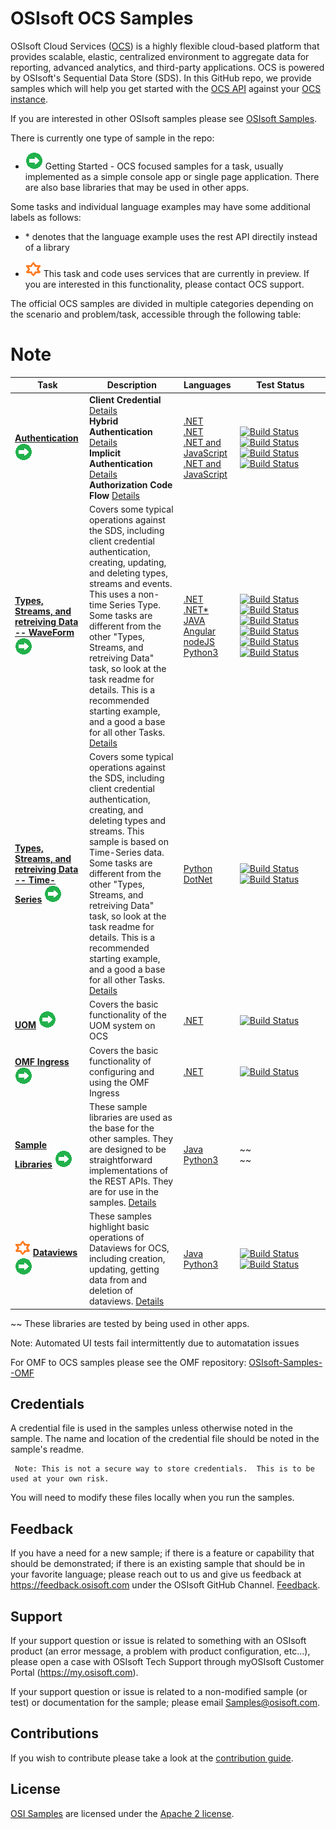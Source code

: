 # OSIsoft OCS Samples
OSIsoft Cloud Services ([OCS](https://www.osisoft.com/Solutions/OSIsoft-Cloud-Services/)) is a highly flexible cloud-based platform that provides scalable, elastic,
centralized environment to aggregate data for reporting, advanced analytics, and third-party applications.  OCS is powered by OSIsoft's Sequential Data Store (SDS). In this GitHub repo, we provide samples which will help you get started with the [OCS API](https://ocs-docs.osisoft.com/) against your [OCS instance](https://cloud.osisoft.com/welcome).

If you are interested in other OSIsoft samples please see [OSIsoft Samples](https://github.com/osisoft/OSI-Samples).  

There is currently one type of sample in the repo:

* <img src="./miscellaneous/images/app-type-getting-started.png" alt="getting-started icon">  Getting Started - OCS focused samples for a task, usually implemented as a simple console app or single page application.  There are also base libraries that may be used in other apps.

Some tasks and individual language examples may have some additional labels as follows:

* \* denotes that the language example uses the rest API directily instead of a library

* <img src="./miscellaneous/images/ctp.png" alt="ctp icon">   This task and code uses services that are currently in preview.  If you are interested in this functionality, please contact OCS support.  



The official OCS samples are divided in multiple categories depending on the scenario and problem/task, accessible through the following table:

# Note


Task|Description|Languages|&nbsp;&nbsp;&nbsp;&nbsp;&nbsp;&nbsp;&nbsp;Test&nbsp;Status&nbsp;&nbsp;&nbsp;&nbsp;&nbsp;&nbsp;&nbsp;
----|-----------|---------|-----------
**<a href="basic_samples/Authentication/">Authentication</a>**  <img src="./miscellaneous/images/app-type-getting-started.png" alt="getting-started icon"> | **Client Credential** <a href="basic_samples/Authentication/">Details</a> <br /> **Hybrid Authentication** <a href="basic_samples/Authentication/">Details</a> <br /> **Implicit Authentication** <a href="basic_samples/Authentication/">Details</a> <br /> **Authorization Code Flow** <a href="basic_samples/Authentication/">Details</a>  | <a href="basic_samples/Authentication/ClientCredentialFlow/DotNet/ClientCredentialFlow">.NET</a> <br /> <a href="basic_samples/Authentication/HybridFlow/DotNet/HybridFlow">.NET</a><br /><a href="basic_samples/Authentication/ImplicitFlow/DotNet/ImplicitFlow">.NET and JavaScript</a> <br /><a href="basic_samples/Authentication/AuthorizationCodeFlow/DotNet/AuthorizationCodeFlow">.NET and JavaScript</a>| [![Build Status](https://osisoft.visualstudio.com/Engineering%20Incubation/_apis/build/status/All_Test/Auth_CC_DotNet?branchName=master)](https://osisoft.visualstudio.com/Engineering%20Incubation/_build/latest?definitionId=4917&branchName=master)<br /> [![Build Status](https://osisoft.visualstudio.com/Engineering%20Incubation/_apis/build/status/All_Test/Auth_Hybrid_DotNet?branchName=master)](https://osisoft.visualstudio.com/Engineering%20Incubation/_build/latest?definitionId=4918&branchName=master) <br />[![Build Status](https://osisoft.visualstudio.com/Engineering%20Incubation/_apis/build/status/All_Test/Auth_Implicit_DotNet?branchName=master)](https://osisoft.visualstudio.com/Engineering%20Incubation/_build/latest?definitionId=4919&branchName=master)  <br /> [![Build Status](https://osisoft.visualstudio.com/Engineering%20Incubation/_apis/build/status/All_Test/Auth_PKCE_DotNet?branchName=master)](https://osisoft.visualstudio.com/Engineering%20Incubation/_build/latest?definitionId=4920&branchName=master)
**<a href="basic_samples/SDS">Types, Streams, and retreiving Data -- WaveForm</a>** <img src="./miscellaneous/images/app-type-getting-started.png" alt="getting-started icon"> | Covers some typical operations against the SDS, including client credential authentication, creating, updating, and deleting types, streams and events.  This uses a non-time Series Type.  Some tasks are different from the other "Types, Streams, and retreiving Data" task, so look at the task readme for details.  This is a recommended starting example, and a good a base for all other Tasks.  <a href="basic_samples/SDS">Details</a> | <a href="basic_samples/SDS/DotNet/SdsClientLibraries/SdsClientLibraries">.NET</a><br /><a href="basic_samples/SDS/DotNet/SdsRestApiCore/SdsRestApiCore">.NET*</a><br /><a href="basic_samples/SDS/Java/sdsjava">JAVA</a><br /><a href="basic_samples/SDS/JavaScript/Angular">Angular</a><br /><a href="basic_samples/SDS/JavaScript/NodeJs">nodeJS</a><br /><a href="basic_samples/SDS/Python/SDSPy/Python3">Python3</a> | [![Build Status](https://osisoft.visualstudio.com/Engineering%20Incubation/_apis/build/status/All_Test/SDSDotNet?branchName=master)](https://osisoft.visualstudio.com/Engineering%20Incubation/_build/latest?definitionId=4912&branchName=master) <br />[![Build Status](https://osisoft.visualstudio.com/Engineering%20Incubation/_apis/build/status/All_Test/SDSDotNetAPI?branchName=master)](https://osisoft.visualstudio.com/Engineering%20Incubation/_build/latest?definitionId=4914&branchName=master) <br /> [![Build Status](https://osisoft.visualstudio.com/Engineering%20Incubation/_apis/build/status/All_Test/SDSJava?branchName=master)](https://osisoft.visualstudio.com/Engineering%20Incubation/_build/latest?definitionId=4910&branchName=master) <br /> [![Build Status](https://osisoft.visualstudio.com/Engineering%20Incubation/_apis/build/status/All_Test/SDSangJS?branchName=master)](https://osisoft.visualstudio.com/Engineering%20Incubation/_build/latest?definitionId=4923&branchName=master) <br />[![Build Status](https://osisoft.visualstudio.com/Engineering%20Incubation/_apis/build/status/All_Test/SDSnodeJS?branchName=master)](https://osisoft.visualstudio.com/Engineering%20Incubation/_build/latest?definitionId=4922&branchName=master) <br /> [![Build Status](https://osisoft.visualstudio.com/Engineering%20Incubation/_apis/build/status/All_Test/SDSPy?branchName=master)](https://osisoft.visualstudio.com/Engineering%20Incubation/_build/latest?definitionId=4907&branchName=master)
**<a href="basic_samples/SDS_TimeSeries">Types, Streams, and retreiving Data -- Time-Series</a>** <img src="./miscellaneous/images/app-type-getting-started.png" alt="getting-started icon"> | Covers some typical operations against the SDS, including client credential authentication, creating, and deleting types and streams.  This sample is based on Time-Series data.  Some tasks are different from the other "Types, Streams, and retreiving Data" task, so look at the task readme for details.  This is a recommended starting example, and a good a base for all other Tasks.  <a href="basic_samples/SDS_TimeSeries">Details</a>| <a href="basic_samples/SDS_TimeSeries/Python">Python</a> <br /> <a href="basic_samples/SDS_TimeSeries/DotNet/Try">DotNet</a>|[![Build Status](https://osisoft.visualstudio.com/Engineering%20Incubation/_apis/build/status/All_Test/SDS_TSPy?branchName=master)](https://osisoft.visualstudio.com/Engineering%20Incubation/_build/latest?definitionId=4909&branchName=master)<br />[![Build Status](https://osisoft.visualstudio.com/Engineering%20Incubation/_apis/build/status/All_Test/SDS_TSDotNet?branchName=master)](https://osisoft.visualstudio.com/Engineering%20Incubation/_build/latest?definitionId=4915&branchName=master)
**<a href="advanced_samples/UomsSample/Dotnet/UomsSample/UomsSample">UOM</a>** <img src="./miscellaneous/images/app-type-getting-started.png" alt="getting-started icon"> | Covers the basic functionality of the UOM system on OCS | <a href="advanced_samples/UomsSample/Dotnet/UomsSample/UomsSample">.NET</a>&nbsp; &nbsp; | [![Build Status](https://osisoft.visualstudio.com/Engineering%20Incubation/_apis/build/status/All_Test/UOM_DotNet?branchName=master)](https://osisoft.visualstudio.com/Engineering%20Incubation/_build/latest?definitionId=4921&branchName=master)
**<a href="basic_samples/OmfIngress/DotNet/OmfIngressClientLibraries/OmfIngressClientLibraries">OMF Ingress</a>** <img src="./miscellaneous/images/app-type-getting-started.png" alt="getting-started icon"> | Covers the basic functionality of configuring and using the OMF Ingress | <a href="basic_samples/OmfIngress/DotNet/OmfIngressClientLibraries/OmfIngressClientLibraries">.NET</a>&nbsp; &nbsp; | [![Build Status](https://osisoft.visualstudio.com/Engineering%20Incubation/_apis/build/status/All_Test/OMF_Ing_DotNet?branchName=master)](https://osisoft.visualstudio.com/Engineering%20Incubation/_build/latest?definitionId=4916&branchName=master)
**<a href="library_samples/">Sample Libraries</a>** <img src="./miscellaneous/images/app-type-getting-started.png" alt="getting-started icon"> | These sample libraries are used as the base for the other samples.  They are designed to be straightforward implementations of the REST APIs.  They are for use in the samples.  <a href="library_samples/">Details</a>|  <a href="library_samples/Java/ocs_sample_library_preview/">Java</a><br /><a href="library_samples/Python3/">Python3</a>| ~~ <br /> ~~
<img src="./miscellaneous/images/ctp.png" alt="ctp icon">  **<a href="basic_samples/Dataviews/">Dataviews</a>** <img src="./miscellaneous/images/app-type-getting-started.png" alt="getting-started icon"> | These samples highlight basic operations of Dataviews for OCS, including creation, updating, getting data from and deletion of dataviews.  <a href="basic_samples/Dataviews">Details</a> |  <a href="basic_samples/Dataviews/Java/dataviewjava">Java</a><br /><a href="basic_samples/Dataviews/Python3">Python3</a>|[![Build Status](https://osisoft.visualstudio.com/Engineering%20Incubation/_apis/build/status/All_Test/DataviewJava?branchName=master)](https://osisoft.visualstudio.com/Engineering%20Incubation/_build/latest?definitionId=4911&branchName=master)<br />[![Build Status](https://osisoft.visualstudio.com/Engineering%20Incubation/_apis/build/status/All_Test/DataviewPy?branchName=master)](https://osisoft.visualstudio.com/Engineering%20Incubation/_build/latest?definitionId=4908&branchName=master)

~~ These libraries are tested by being used in other apps.
   
   Note: Automated UI tests fail intermittently due to automatation issues 
   


For OMF to OCS samples please see the OMF repository: [OSIsoft-Samples--OMF](https://github.com/osisoft/OSIsoft-Samples--OMF)

## Credentials 

A credential file is used in the samples unless otherwise noted in the sample.  The name and location of the credential file should be noted in the sample's readme.  
   

     Note: This is not a secure way to store credentials.  This is to be used at your own risk.  
   
   
   You will need to modify these files locally when you run the samples.


## Feedback

If you have a need for a new sample; if there is a feature or capability that should be demonstrated; if there is an existing sample that should be in your favorite language; please reach out to us and give us feedback at https://feedback.osisoft.com under the OSIsoft GitHub Channel.  [Feedback](https://feedback.osisoft.com/forums/922279-osisoft-github).   
 
## Support

If your support question or issue is related to something with an OSIsoft product (an error message, a problem with product configuration, etc...), please open a case with OSIsoft Tech Support through myOSIsoft Customer Portal  (https://my.osisoft.com).

If your support question or issue is related to a non-modified sample (or test) or documentation for the sample; please email Samples@osisoft.com.


## Contributions

If you wish to contribute please take a look at the [contribution guide](CONTRIBUTING.md).

## License

[OSI Samples](https://github.com/osisoft/OSI-Samples) are licensed under the [Apache 2 license](./LICENSE.md).

